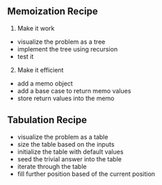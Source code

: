 ## Memoization Recipe

1. Make it work

- visualize the problem as a tree
- implement the tree using recursion
- test it  

2. Make it efficient

- add a memo object
- add a base case to return memo values
- store return values into the memo

## Tabulation Recipe

- visualize the problem as a table
- size the table based on the inputs
- initialize the table with default values
- seed the trivial answer into the table
- iterate through the table
- fill further position based of the current position
